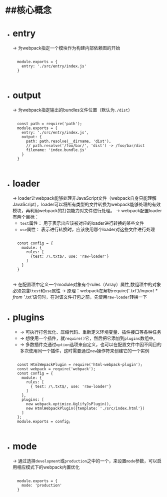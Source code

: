 ##核心概念
=============
* entry
  =========
  -> 为webpack指定一个模块作为构建内部依赖图的开始
  <pre>
  <code>
    module.exports = {
      entry: './src/entry/index.js'
    }
  </code>
  </pre>
* output
  ==========
  -> 为webpack指定输出的bundles文件位置（默认为`./dist`）
  <pre>
  <code>
    const path = require('path');
    module.exports = {
      entry: './src/entry/index.js',
      output: {
        path: path.resolve(__dirname, 'dist'),
        // path.resolve('/foo/bar/', 'dist') -> /foo/bar/dist
        filename: 'index.bundle.js'
      }
    }
  </code>
  </pre>
* loader
  ==========
  -> loader让webpack能够处理非JavaScript文件（webpack自身只能理解JavaScript），loader可以将所有类型的文件转换为webpack能够处理的有效模块，再利用webpack的打包能力对文件进行处理。
  -> webpack配置loader有两个目标：
  * `test`属性： 用于表示出应该被对应的loader进行转换的某些文件
  * `use`属性： 表示进行转换时，应该使用哪个loader对这些文件进行处理
  <pre>
  <code>
    const config = {
      module: {
        rules: [
          {test: /\.txt$/, use: 'raw-loader'}
        ]
      }
    }
  </code>
  </pre>
  -> 在配置项中定义一个module对象有个rules（Array）属性,数组项中的对象必须包含t`test`和`use`属性
  -> 原理：webpack在解析require('*.txt')/import * from '*.txt'语句时，在对该文件打包之前，先使用`raw-loader`转换一下
* plugins
  ==========
  * -> 可执行打包优化、压缩代码、重新定义环境变量、插件接口等各种任务
  * -> 想使用一个插件，就`require()`它，然后把它添加到`plugins`数组中。
  * -> 多数插件克通过`option`选项来自定义，也可以在配置文件中因不同目的多次使用同一个插件，这时需要通过`new`操作符来创建它的一个实例
  <pre>
  <code>
    const HtmlWepackPlugin = require('html-webpack-plugin');
    const webpack = require('webpack');
    const config = {
      module: {
        rules: [
          { test: /\.txt$/, use: 'raw-loader'}
        ] 
      },
      plugins: [
        new webpack.optimize.UglifyJsPlugin(),
        new HtmlWebpackPlugin({template: './src/index.html'})
      ]
    };
    module.exports = config;
  </code>
  </pre>
* mode 
  =====
  -> 通过选择`development`或`production`之中的一个，来设置`mode`参数，可以启用相应模式下的webpack内置优化
  <pre><code>
    module.exports = {
      mode: 'production'
    }
  </code></pre>